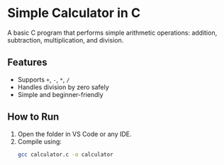 # Simple Calculator in C

A basic C program that performs simple arithmetic operations: addition, subtraction, multiplication, and division.

## Features
- Supports `+`, `-`, `*`, `/`
- Handles division by zero safely
- Simple and beginner-friendly

## How to Run
1. Open the folder in VS Code or any IDE.
2. Compile using:
   ```bash
   gcc calculator.c -o calculator
